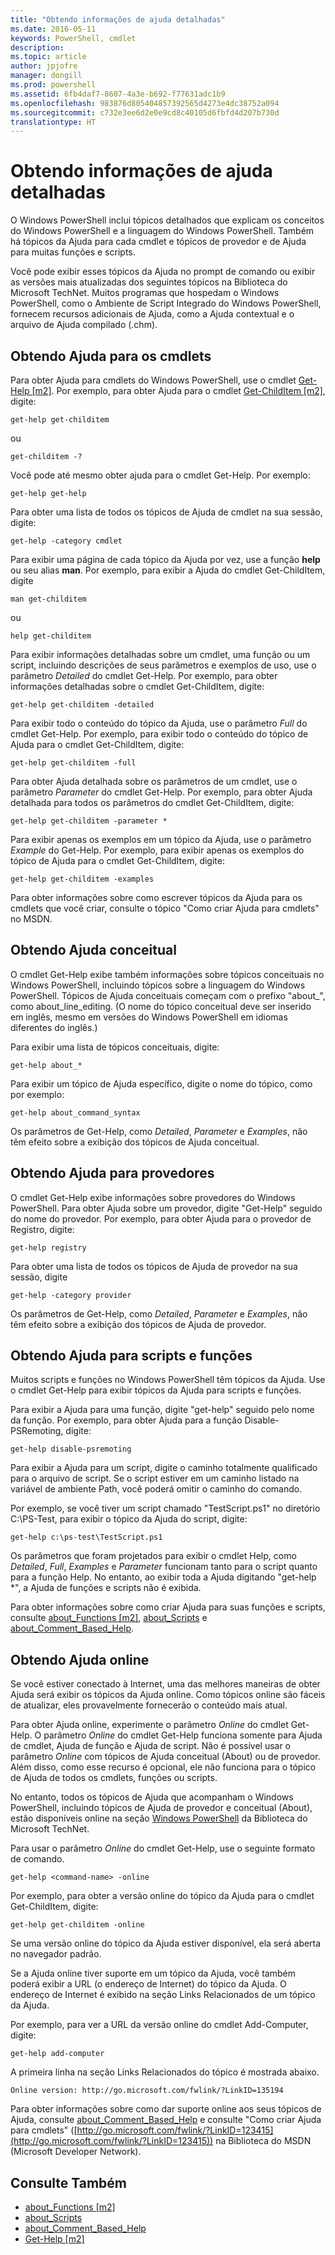 ```yaml
---
title: "Obtendo informações de ajuda detalhadas"
ms.date: 2016-05-11
keywords: PowerShell, cmdlet
description: 
ms.topic: article
author: jpjofre
manager: dongill
ms.prod: powershell
ms.assetid: 6fb4daf7-8607-4a3e-b692-f77631adc1b9
ms.openlocfilehash: 983876d805404857392565d4273e4dc38752a094
ms.sourcegitcommit: c732e3ee6d2e0e9cd8c40105d6fbfd4d207b730d
translationtype: HT
---
```

# <a name="getting-detailed-help-information"></a>Obtendo informações de ajuda detalhadas
O Windows PowerShell inclui tópicos detalhados que explicam os conceitos do Windows PowerShell e a linguagem do Windows PowerShell. Também há tópicos da Ajuda para cada cmdlet e tópicos de provedor e de Ajuda para muitas funções e scripts.

Você pode exibir esses tópicos da Ajuda no prompt de comando ou exibir as versões mais atualizadas dos seguintes tópicos na Biblioteca do Microsoft TechNet. Muitos programas que hospedam o Windows PowerShell, como o Ambiente de Script Integrado do Windows PowerShell, fornecem recursos adicionais de Ajuda, como a Ajuda contextual e o arquivo de Ajuda compilado (.chm).

## <a name="getting-help-for-cmdlets"></a>Obtendo Ajuda para os cmdlets
Para obter Ajuda para cmdlets do Windows PowerShell, use o cmdlet [Get-Help [m2]](https://technet.microsoft.com/en-us/library/2d7fe1b4-0025-4580-a911-d81922dd6cd2). Por exemplo, para obter Ajuda para o cmdlet [Get-ChildItem [m2]](https://technet.microsoft.com/en-us/library/4b270d63-c995-45b8-b5b4-3f8887efbfcc), digite:

```
get-help get-childitem
```

ou

```
get-childitem -?
```

Você pode até mesmo obter ajuda para o cmdlet Get-Help. Por exemplo:

```
get-help get-help
```

Para obter uma lista de todos os tópicos de Ajuda de cmdlet na sua sessão, digite:

```
get-help -category cmdlet
```

Para exibir uma página de cada tópico da Ajuda por vez, use a função **help** ou seu alias **man**. Por exemplo, para exibir a Ajuda do cmdlet Get-ChildItem, digite

```
man get-childitem
```

ou

```
help get-childitem
```

Para exibir informações detalhadas sobre um cmdlet, uma função ou um script, incluindo descrições de seus parâmetros e exemplos de uso, use o parâmetro *Detailed* do cmdlet Get-Help. Por exemplo, para obter informações detalhadas sobre o cmdlet Get-ChildItem, digite:

```
get-help get-childitem -detailed
```

Para exibir todo o conteúdo do tópico da Ajuda, use o parâmetro *Full* do cmdlet Get-Help. Por exemplo, para exibir todo o conteúdo do tópico de Ajuda para o cmdlet Get-ChildItem, digite:

```
get-help get-childitem -full
```

Para obter Ajuda detalhada sobre os parâmetros de um cmdlet, use o parâmetro *Parameter* do cmdlet Get-Help. Por exemplo, para obter Ajuda detalhada para todos os parâmetros do cmdlet Get-ChildItem, digite:

```
get-help get-childitem -parameter *
```

Para exibir apenas os exemplos em um tópico da Ajuda, use o parâmetro *Example* do Get-Help. Por exemplo, para exibir apenas os exemplos do tópico de Ajuda para o cmdlet Get-ChildItem, digite:

```
get-help get-childitem -examples
```

Para obter informações sobre como escrever tópicos da Ajuda para os cmdlets que você criar, consulte o tópico "Como criar Ajuda para cmdlets" no MSDN.

## <a name="getting-conceptual-help"></a>Obtendo Ajuda conceitual
O cmdlet Get-Help exibe também informações sobre tópicos conceituais no Windows PowerShell, incluindo tópicos sobre a linguagem do Windows PowerShell. Tópicos de Ajuda conceituais começam com o prefixo "about_", como about_line_editing. (O nome do tópico conceitual deve ser inserido em inglês, mesmo em versões do Windows PowerShell em idiomas diferentes do inglês.)

Para exibir uma lista de tópicos conceituais, digite:

```
get-help about_*
```

Para exibir um tópico de Ajuda específico, digite o nome do tópico, como por exemplo:

```
get-help about_command_syntax
```

Os parâmetros de Get-Help, como *Detailed*, *Parameter* e *Examples*, não têm efeito sobre a exibição dos tópicos de Ajuda conceitual.

## <a name="getting-help-about-providers"></a>Obtendo Ajuda para provedores
O cmdlet Get-Help exibe informações sobre provedores do Windows PowerShell. Para obter Ajuda sobre um provedor, digite "Get-Help" seguido do nome do provedor. Por exemplo, para obter Ajuda para o provedor de Registro, digite:

```
get-help registry
```

Para obter uma lista de todos os tópicos de Ajuda de provedor na sua sessão, digite

```
get-help -category provider
```

Os parâmetros de Get-Help, como *Detailed*, *Parameter* e *Examples*, não têm efeito sobre a exibição dos tópicos de Ajuda de provedor.

## <a name="getting-help-about-scripts-and-functions"></a>Obtendo Ajuda para scripts e funções
Muitos scripts e funções no Windows PowerShell têm tópicos da Ajuda. Use o cmdlet Get-Help para exibir tópicos da Ajuda para scripts e funções.

Para exibir a Ajuda para uma função, digite "get-help" seguido pelo nome da função. Por exemplo, para obter Ajuda para a função Disable-PSRemoting, digite:

```
get-help disable-psremoting
```

Para exibir a Ajuda para um script, digite o caminho totalmente qualificado para o arquivo de script. Se o script estiver em um caminho listado na variável de ambiente Path, você poderá omitir o caminho do comando.

Por exemplo, se você tiver um script chamado "TestScript.ps1" no diretório C:\\PS-Test, para exibir o tópico da Ajuda do script, digite:

```
get-help c:\ps-test\TestScript.ps1
```

Os parâmetros que foram projetados para exibir o cmdlet Help, como *Detailed*, *Full*, *Examples* e *Parameter* funcionam tanto para o script quanto para a função Help. No entanto, ao exibir toda a Ajuda digitando "get-help \*", a Ajuda de funções e scripts não é exibida.

Para obter informações sobre como criar Ajuda para suas funções e scripts, consulte [about_Functions [m2]](https://technet.microsoft.com/en-us/library/61d40692-5300-4de9-a9b5-bae31815e105), [about_Scripts](https://technet.microsoft.com/en-us/library/7dc08334-dcfe-450b-b949-0554855623af) e [about_Comment_Based_Help](https://technet.microsoft.com/en-us/library/99a81ccc-21a0-49ec-a1b3-9efe2b4c0bbf).

## <a name="getting-help-online"></a>Obtendo Ajuda online
Se você estiver conectado à Internet, uma das melhores maneiras de obter Ajuda será exibir os tópicos da Ajuda online. Como tópicos online são fáceis de atualizar, eles provavelmente fornecerão o conteúdo mais atual.

Para obter Ajuda online, experimente o parâmetro *Online* do cmdlet Get-Help. O parâmetro *Online* do cmdlet Get-Help funciona somente para Ajuda de cmdlet, Ajuda de função e Ajuda de script. Não é possível usar o parâmetro *Online* com tópicos de Ajuda conceitual (About) ou de provedor. Além disso, como esse recurso é opcional, ele não funciona para o tópico de Ajuda de todos os cmdlets, funções ou scripts.

No entanto, todos os tópicos de Ajuda que acompanham o Windows PowerShell, incluindo tópicos de Ajuda de provedor e conceitual (About), estão disponíveis online na seção [Windows PowerShell](http://go.microsoft.com/fwlink/?LinkID=107116) da Biblioteca do Microsoft TechNet.

Para usar o parâmetro *Online* do cmdlet Get-Help, use o seguinte formato de comando.

```
get-help <command-name> -online
```

Por exemplo, para obter a versão online do tópico da Ajuda para o cmdlet Get-ChildItem, digite:

```
get-help get-childitem -online
```

Se uma versão online do tópico da Ajuda estiver disponível, ela será aberta no navegador padrão.

Se a Ajuda online tiver suporte em um tópico da Ajuda, você também poderá exibir a URL (o endereço de Internet) do tópico da Ajuda. O endereço de Internet é exibido na seção Links Relacionados de um tópico da Ajuda.

Por exemplo, para ver a URL da versão online do cmdlet Add-Computer, digite:

```
get-help add-computer
```

A primeira linha na seção Links Relacionados do tópico é mostrada abaixo.

```
Online version: http://go.microsoft.com/fwlink/?LinkID=135194
```

Para obter informações sobre como dar suporte online aos seus tópicos de Ajuda, consulte [about_Comment_Based_Help](https://technet.microsoft.com/en-us/library/99a81ccc-21a0-49ec-a1b3-9efe2b4c0bbf) e consulte "Como criar Ajuda para cmdlets" ([http://go.microsoft.com/fwlink/?LinkID=123415](http://go.microsoft.com/fwlink/?LinkID=123415)) na Biblioteca do MSDN (Microsoft Developer Network).

## <a name="see-also"></a>Consulte Também
- [about_Functions [m2]](https://technet.microsoft.com/en-us/library/61d40692-5300-4de9-a9b5-bae31815e105)
- [about_Scripts](https://technet.microsoft.com/en-us/library/7dc08334-dcfe-450b-b949-0554855623af)
- [about_Comment_Based_Help](https://technet.microsoft.com/en-us/library/99a81ccc-21a0-49ec-a1b3-9efe2b4c0bbf)
- [Get-Help [m2]](https://technet.microsoft.com/en-us/library/2d7fe1b4-0025-4580-a911-d81922dd6cd2)

